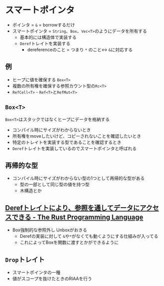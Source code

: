 # スマートポインタ

- ポインタ = `&` = borrowするだけ
- スマートポインタ = `String`、`Box`、`Vec<T>`のようにデータを所有する
    - 基本的には構造体で実装する
    - `Deref`トレイトを実装する
         - dereferenceのこと = つまり `*` のこと<-> `&`に対応する

## 例

- ヒープに値を確保する `Box<T>`
- 複数の所有権を確保する参照カウント型の`Rc<T>`
- `RefCell<T>` - `Ref<T>`と`RefMut<T>`

## `Box<T>`

`Box<T>`はスタックではなくヒープにデータを格納する

- コンパイル時にサイズがわからないとき
- 所有権をmoveしたいけど、コピーされないことを確認したいとき
- 特定のトレイトを実装する型であることを確認するとき
- `Deref`トレイトを実装しているのでスマートポインタと呼ばれる

## 再帰的な型

- コンパイル時にサイズがわからない型の1つとして再帰的な型がある
    - 型の一部として同じ型の値を持つ型
    - 木構造とか


## [Derefトレイトにより、参照を通してデータにアクセスできる - The Rust Programming Language](https://doc.rust-jp.rs/book/second-edition/ch15-02-deref.html)

- Box強制的な参照外し Unboxがおきる
    - Derefの実装に対して `&`や`*`がなくても動くようにする仕組みが入ってる
    - これによってBoxを関数に渡すとかができるように

## `Drop`トレイト

- スマートポインタの一種
- 値がスコープを抜けたときのRIAAを行う